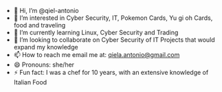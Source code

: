 - 👋 Hi, I’m @qiel-antonio
- 👀 I’m interested in Cyber Security, IT, Pokemon Cards, Yu gi oh Cards, food and traveling
- 🌱 I’m currently learning Linux, Cyber Security and Trading
- 💞️ I’m looking to collaborate on Cyber Security of IT Projects that would expand my knowledge
- 📫 How to reach me email me at: qiela.antonio@gmail.com
- 😄 Pronouns: she/her
- ⚡ Fun fact: I was a chef for 10 years, with an extensive knowledge of Italian Food 

<!---
qiel-antonio/qiel-antonio is a ✨ special ✨ repository because its `README.md` (this file) appears on your GitHub profile.
You can click the Preview link to take a look at your changes.
--->
